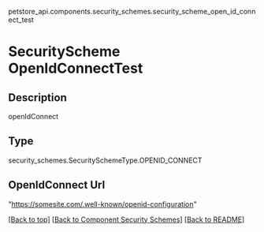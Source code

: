 petstore_api.components.security_schemes.security_scheme_open_id_connect_test
# SecurityScheme OpenIdConnectTest

## Description
openIdConnect

## Type
security_schemes.SecuritySchemeType.OPENID_CONNECT

## OpenIdConnect Url
"https://somesite.com/.well-known/openid-configuration"

[[Back to top]](#top) [[Back to Component Security Schemes]](../../../README.md#Component-SecuritySchemes) [[Back to README]](../../../README.md)
